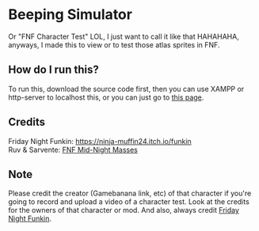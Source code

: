 # Beeping Simulator

Or "FNF Character Test" LOL, I just want to call it like that HAHAHAHA, anyways, I made this to view or to test those atlas sprites in FNF.  


## How do I run this?

To run this, download the source code first, then you can use XAMPP or http-server to localhost this, or you can just go to [this page](https://hiromon211.github.io/beep-sim/).

## Credits

Friday Night Funkin: https://ninja-muffin24.itch.io/funkin <br>
Ruv & Sarvente: [FNF Mid-Night Masses](https://gamebanana.com/gamefiles/17646)

## Note

Please credit the creator (Gamebanana link, etc) of that character if you're going to record and upload a video of a character test. Look at the credits for the owners of that character or mod. And also, always credit [Friday Night Funkin](https://ninja-muffin24.itch.io/funkin). 